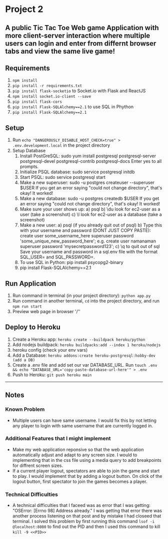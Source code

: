 # Project 2
A public Tic Tac Toe Web game Application with more client-server interaction where multiple users can login and enter from differnt browser tabs and view the same live game!
---

## Requirements
1. `npm install`
2. `pip install -r requirements.txt`
3. `pip install flask-socketio` to Socket.io with Flask and ReactJS
4. `npm install socket.io-client --save`
4. `pip install flask-cors`
3. `pip install Flask-SQLAlchemy==2.1` to use SQL in Phython
4. `pip install Flask-SQLAlchemy==2.1`

## Setup
1. Run `echo "DANGEROUSLY_DISABLE_HOST_CHECK=true" > .env.development.local` in the project directory
2. Setup Database
    1. Install PostGreSQL: sudo yum install postgresql postgresql-server postgresql-devel postgresql-contrib postgresql-docs Enter yes to all prompts.
    2. Initialize PSQL database: sudo service postgresql initdb
    3. Start PSQL: sudo service postgresql start
    4. Make a new superuser: sudo -u postgres createuser --superuser $USER If you get an error saying "could not change directory", that's okay! It worked!
    5. Make a new database: sudo -u postgres createdb $USER If you get an error saying "could not change directory", that's okay! It worked!
    6. Make sure your user shows up:
        a) psql
        b) \du look for ec2-user as a user (take a screenshot)
        c) \l look for ec2-user as a database (take a screenshot)
    7. Make a new user:
        a) psql (if you already quit out of psql)
        b) Type this with your username and password (DONT JUST COPY PASTE): create user some_username_here superuser password 'some_unique_new_password_here'; e.g. create user namanaman superuser password 'mysecretpassword123';
        c) \q to quit out of sql
        Save your username and password in a sql.env file with the format SQL_USER= and SQL_PASSWORD=.
    8. To use SQL in Python: pip install psycopg2-binary
    9. pip install Flask-SQLAlchemy==2.1


## Run Application
1. Run command in terminal (in your project directory): `python app.py`
2. Run command in another terminal, `cd` into the project directory, and run `npm run start`
3. Preview web page in browser '/''


## Deploy to Heroku
1. Create a Heroku app: `heroku create --buildpack heroku/python`
2. Add nodejs buildpack: `heroku buildpacks:add --index 1 heroku/nodejs`
3. heroku config (check your env vars)
3. Add a Database: `heroku addons:create heroku-postgresql:hobby-dev (add a DB)`
4. Create a .env file and add set our var DATABASE_URL. Run `touch .env && echo "DATABASE_URL='copy-paste-database-url-here'" > .env`
3. Push to Heroku: `git push heroku main`

---
## Notes
### Known Problem
- Multiple users can have same username. I would fix this by not letting any player to login with same username that are currently logged in.

### Additional Features that I might implement
- Make my web application reponsive so that the web application automatically adjust and adapt to any screen size. I would to implementing that in the css file using a media query to add breakpoints for diffrent screen sizes.
- If a current player logout, spectators are able to join the game and start to play. I would implement that by adding a logout button. On click of the logout button, first spectator to join the games becomes a player. 

  
### Technical Difficulties
- A technical difficulties that I faceed was as error that I was getting: "OSError: [Errno 98] Address already." I was getting that error there was another process listening on that post and by mistake I had closeed that terminal. I solved this problem by first running this command `lsof -i @localhost:8080` to find out the PID and then I used this command to kill `kill -9 <<PID>>`


